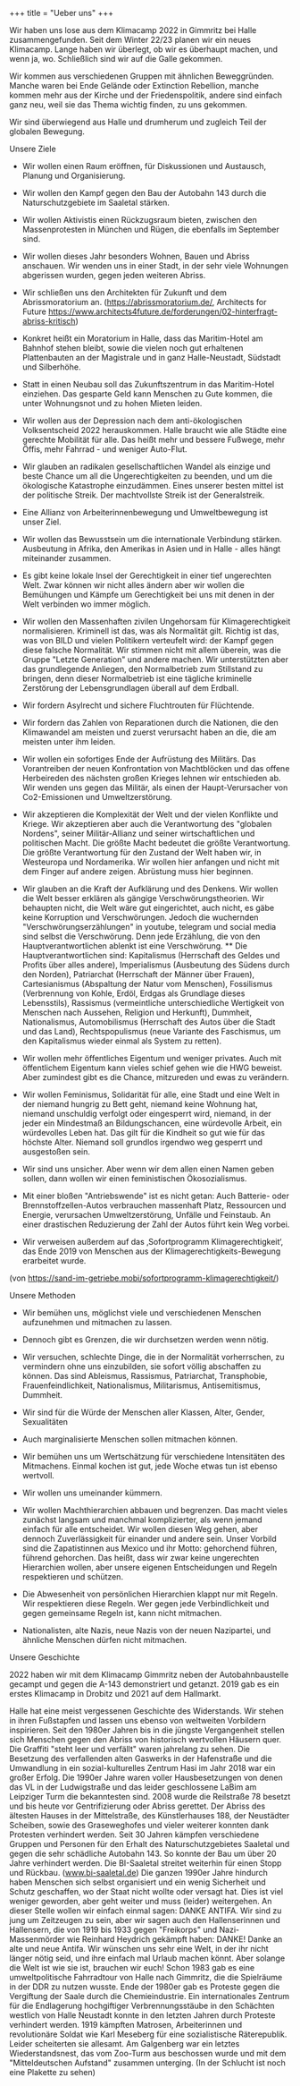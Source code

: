 +++
title = "Ueber uns"
+++

Wir haben uns lose aus dem Klimacamp 2022 in Gimmritz bei Halle zusammengefunden. Seit dem Winter 22/23 planen wir ein neues Klimacamp. Lange haben wir überlegt, ob wir es überhaupt machen, und wenn ja, wo. Schließlich sind wir auf die Galle gekommen.

Wir kommen aus verschiedenen Gruppen mit ähnlichen Beweggründen. Manche waren bei Ende Gelände oder Extinction Rebellion, manche kommen mehr aus der Kirche und der Friedenspolitik, andere sind einfach ganz neu, weil sie das Thema wichtig finden, zu uns gekommen.

Wir sind überwiegend aus Halle und drumherum und zugleich Teil der globalen Bewegung.

Unsere Ziele

- Wir wollen einen Raum eröffnen, für Diskussionen und Austausch, Planung und Organisierung.

- Wir wollen den Kampf gegen den Bau der Autobahn 143 durch die Naturschutzgebiete im Saaletal stärken.

- Wir wollen Aktivistis einen Rückzugsraum bieten, zwischen den Massenprotesten in München und Rügen, die ebenfalls im September sind.

- Wir wollen dieses Jahr besonders Wohnen, Bauen und Abriss anschauen. Wir wenden uns in einer Stadt, in der sehr viele Wohnungen abgerissen wurden, gegen jeden weiteren Abriss.

- Wir schließen uns den Architekten für Zukunft und dem Abrissmoratorium an.
 (https://abrissmoratorium.de/, Architects for Future https://www.architects4future.de/forderungen/02-hinterfragt-abriss-kritisch)

- Konkret heißt ein Moratorium in Halle, dass das Maritim-Hotel am Bahnhof stehen bleibt, sowie die vielen noch gut erhaltenen Plattenbauten an der Magistrale und in ganz Halle-Neustadt, Südstadt und Silberhöhe.

- Statt in einen Neubau soll das Zukunftszentrum in das Maritim-Hotel einziehen. Das gesparte Geld kann Menschen zu Gute kommen, die unter Wohnungsnot und zu hohen Mieten leiden.

- Wir wollen aus der Depression nach dem anti-ökologischen Volksentscheid 2022 herauskommen. Halle braucht wie alle Städte eine gerechte Mobilität für alle. Das heißt mehr und bessere Fußwege, mehr Öffis, mehr Fahrrad - und weniger Auto-Flut.

- Wir glauben an radikalen gesellschaftlichen Wandel als einzige und beste Chance um all die Ungerechtigkeiten zu beenden, und um die ökologische Katastrophe einzudämmen. Eines unserer besten mittel ist der politische Streik. Der machtvollste Streik ist der Generalstreik.

- Eine Allianz von Arbeiterinnenbewegung und Umweltbewegung ist unser Ziel.

- Wir wollen das Bewusstsein um die internationale Verbindung stärken. Ausbeutung in Afrika, den Amerikas in Asien und in Halle - alles hängt miteinander zusammen.

- Es gibt keine lokale Insel der Gerechtigkeit in einer tief ungerechten Welt. Zwar können wir nicht alles ändern aber wir wollen die Bemühungen und Kämpfe um Gerechtigkeit bei uns mit denen in der Welt verbinden wo immer möglich.

- Wir wollen den Massenhaften zivilen Ungehorsam für Klimagerechtigkeit normalisieren. Kriminell ist das, was als Normalität gilt. Richtig ist das, was von BILD und vielen Politikern verteufelt wird: der Kampf gegen diese falsche Normalität. Wir stimmen nicht mit allem überein, was die Gruppe "Letzte Generation" und andere machen. Wir unterstützten aber das grundlegende Anliegen, den Normalbetrieb zum Stillstand zu bringen, denn dieser Normalbetrieb ist eine tägliche kriminelle Zerstörung der Lebensgrundlagen überall auf dem Erdball.

- Wir fordern Asylrecht und sichere Fluchtrouten für Flüchtende.

- Wir fordern das Zahlen von Reparationen durch die Nationen, die den Klimawandel am meisten und zuerst verursacht haben an die, die am meisten unter ihm leiden.

- Wir wollen ein sofortiges Ende der Aufrüstung des Militärs. Das Vorantreiben der neuen Konfrontation von Machtblöcken und das offene Herbeireden des nächsten großen Krieges lehnen wir entschieden ab. Wir wenden uns gegen das Militär, als einen der Haupt-Verursacher von Co2-Emissionen und Umweltzerstörung.

- Wir akzeptieren die Komplexität der Welt und der vielen Konflikte und Kriege. Wir akzeptieren aber auch die Verantwortung des "globalen Nordens", seiner Militär-Allianz und seiner wirtschaftlichen und politischen Macht. Die größte Macht bedeutet die größte Verantwortung. Die größte Verantwortung für den Zustand der Welt haben wir, in Westeuropa und Nordamerika. Wir wollen hier anfangen und nicht mit dem Finger auf andere zeigen. Abrüstung muss hier beginnen.

* Wir glauben an die Kraft der Aufklärung und des Denkens. Wir wollen die Welt besser erklären als gängige Verschwörungstheorien. Wir behaupten nicht, die Welt wäre gut eingerichtet, auch nicht, es gäbe keine Korruption und Verschwörungen. Jedoch die wuchernden "Verschwörungserzählungen" in youtube, telegram und social media sind selbst die Verschwörung. Denn jede Erzählung, die von den Hauptverantwortlichen ablenkt ist eine Verschwörung.
** Die Hauptverantwortlichen sind: Kapitalismus (Herrschaft des Geldes und Profits über alles andere), Imperialismus (Ausbeutung des Südens durch den Norden), Patriarchat (Herrschaft der Männer über Frauen), Cartesianismus (Abspaltung der Natur vom Menschen), Fossilismus (Verbrennung von Kohle, Erdöl, Erdgas als Grundlage dieses Lebensstils), Rassismus (vermeintliche unterschiedliche Wertigkeit von Menschen nach Aussehen, Religion und Herkunft), Dummheit, Nationalismus, Automobilismus (Herrschaft des Autos über die Stadt und das Land), Rechtspopulismus (neue Variante des Faschismus, um den Kapitalismus wieder einmal als System zu retten).

- Wir wollen mehr öffentliches Eigentum und weniger privates. Auch mit öffentlichem Eigentum kann vieles schief gehen wie die HWG beweist. Aber zumindest gibt es die Chance, mitzureden und ewas zu verändern.

- Wir wollen Feminismus, Solidarität für alle, eine Stadt und eine Welt in der niemand hungrig zu Bett geht, niemand keine Wohnung hat, niemand unschuldig verfolgt oder eingesperrt wird, niemand, in der jeder ein Mindestmaß an Bildungschancen, eine würdevolle Arbeit, ein würdevolles Leben hat. Das gilt für die Kindheit so gut wie für das höchste Alter. Niemand soll grundlos irgendwo weg gesperrt und ausgestoßen sein.

- Wir sind uns unsicher. Aber wenn wir dem allen einen Namen geben sollen, dann wollen wir einen feministischen Ökosozialismus.

- Mit einer bloßen "Antriebswende" ist es nicht getan: Auch Batterie- oder Brennstoffzellen-Autos verbrauchen massenhaft Platz, Ressourcen und Energie, verursachen Umweltzerstörung, Unfälle und Feinstaub. An einer drastischen Reduzierung der Zahl der Autos führt kein Weg vorbei.

- Wir verweisen außerdem auf das ‚Sofortprogramm Klimagerechtigkeit‘, das Ende 2019 von Menschen aus der Klimagerechtigkeits-Bewegung erarbeitet wurde.

(von https://sand-im-getriebe.mobi/sofortprogramm-klimagerechtigkeit/)



Unsere Methoden

- Wir bemühen uns, möglichst viele und verschiedenen Menschen aufzunehmen und mitmachen zu lassen.

- Dennoch gibt es Grenzen, die wir durchsetzen werden wenn nötig.

- Wir versuchen, schlechte Dinge, die in der Normalität vorherrschen, zu vermindern ohne uns einzubilden, sie sofort völlig abschaffen zu können. Das sind Ableismus, Rassismus, Patriarchat, Transphobie, Frauenfeindlichkeit, Nationalismus, Militarismus, Antisemitismus, Dummheit.

- Wir sind für die Würde der Menschen aller Klassen, Alter, Gender, Sexualitäten

- Auch marginalisierte Menschen sollen mitmachen können.

- Wir bemühen uns um Wertschätzung für verschiedene Intensitäten des Mitmachens. Einmal kochen ist gut, jede Woche etwas tun ist ebenso wertvoll.

- Wir wollen uns umeinander kümmern.

- Wir wollen Machthierarchien abbauen und begrenzen. Das macht vieles zunächst langsam und manchmal komplizierter, als wenn jemand einfach für alle entscheidet. Wir wollen diesen Weg gehen, aber dennoch Zuverlässigkeit für einander und andere sein. Unser Vorbild sind die Zapatistinnen aus Mexico und ihr Motto: gehorchend führen, führend gehorchen. Das heißt, dass wir zwar keine ungerechten Hierarchien wollen, aber unsere eigenen Entscheidungen und Regeln respektieren und schützen.

* Die Abwesenheit von persönlichen Hierarchien klappt nur mit Regeln. Wir respektieren diese Regeln. Wer gegen jede Verbindlichkeit und gegen gemeinsame Regeln ist, kann nicht mitmachen.

- Nationalisten, alte Nazis, neue Nazis von der neuen Nazipartei, und ähnliche Menschen dürfen nicht mitmachen.



Unsere Geschichte

2022 haben wir mit dem Klimacamp Gimmritz neben der Autobahnbaustelle gecampt und gegen die A-143 demonstriert und getanzt. 2019 gab es ein erstes Klimacamp in Drobitz und 2021 auf dem Hallmarkt.

Halle hat eine meist vergessenen Geschichte des Widerstands. Wir stehen in ihren Fußstapfen und lassen uns ebenso von weltweiten Vorbildern inspirieren.
Seit den 1980er Jahren bis in die jüngste Vergangenheit stellen sich Menschen gegen den Abriss von historisch wertvollen Häusern quer. Die Graffiti "steht leer und verfällt" waren jahrelang zu sehen.
Die Besetzung des verfallenden alten Gaswerks in der Hafenstraße und die Umwandlung in ein sozial-kulturelles Zentrum Hasi im Jahr 2018 war ein großer Erfolg.
Die 1990er Jahre waren voller Hausbesetzungen von denen das VL in der Ludwigstraße und das leider geschlossene LaBim am Leipziger Turm die bekanntesten sind. 2008 wurde die Reilstraße 78 besetzt und bis heute vor Gentrifizierung oder Abriss gerettet.
Der Abriss des ältesten Hauses in der Mittelstraße, des Künstlerhauses 188, der Neustädter Scheiben, sowie des Graseweghofes und vieler weiterer konnten dank Protesten verhindert werden.
Seit 30 Jahren kämpfen verschiedene Gruppen und Personen für den Erhalt des Naturschutzgebietes Saaletal und gegen die sehr schädliche Autobahn 143. So konnte der Bau um über 20 Jahre verhindert werden. Die BI-Saaletal streitet weiterhin für einen Stopp und Rückbau. (www.bi-saaletal.de)
Die ganzen 1990er Jahre hindurch haben Menschen sich selbst organisiert und ein wenig Sicherheit und Schutz geschaffen, wo der Staat nicht wollte oder versagt hat. Dies ist viel weniger geworden, aber geht weiter und muss (leider) weitergehen. An dieser Stelle wollen wir einfach einmal sagen: DANKE ANTIFA. Wir sind zu jung um Zeitzeugen zu sein, aber wir sagen auch den Hallenserinnen und Hallensern, die von 1919 bis 1933 gegen "Freikorps" und Nazi-Massenmörder wie Reinhard Heydrich gekämpft haben: DANKE! Danke an alte und neue Antifa. Wir wünschen uns sehr eine Welt, in der ihr nicht länger nötig seid, und ihre einfach mal Urlaub machen könnt. Aber solange die Welt ist wie sie ist, brauchen wir euch!
Schon 1983 gab es eine umweltpolitische Fahrradtour von Halle nach Gimmritz, die die Spielräume in der DDR zu nutzen wusste. Ende der 1980er gab es Proteste gegen die Vergiftung der Saale durch die Chemieindustrie.
Ein internationales Zentrum für die Endlagerung hochgiftiger Verbrennungsstäube in den Schächten westlich von Halle Neustadt konnte in den letzten Jahren durch Proteste verhindert werden.
1919 kämpften Matrosen, Arbeiterinnen und revolutionäre Soldat wie Karl Meseberg für eine sozialistische Räterepublik. Leider scheiterten sie allesamt. Am Galgenberg war ein letztes Wiederstandsnest, das vom Zoo-Turm aus beschossen wurde und mit dem "Mitteldeutschen Aufstand" zusammen unterging. (In der Schlucht ist noch eine Plakette zu sehen)
